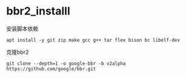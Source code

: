 # bbr2_installl

安装脚本依赖

```shell
apt install -y git zip make gcc g++ tar flex bison bc libelf-dev
```

克隆bbr2

```shell
git clone --depth=1 -o google-bbr -b v2alpha  https://github.com/google/bbr.git
```
